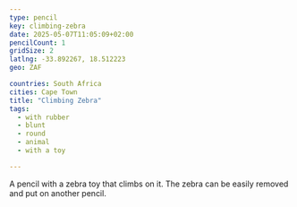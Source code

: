 ```yaml
---
type: pencil
key: climbing-zebra
date: 2025-05-07T11:05:09+02:00
pencilCount: 1
gridSize: 2
latlng: -33.892267, 18.512223
geo: ZAF

countries: South Africa
cities: Cape Town
title: "Climbing Zebra"
tags:
  - with rubber
  - blunt
  - round
  - animal
  - with a toy

---
```


A pencil with a zebra toy that climbs on it. The zebra can be easily removed and put on another pencil.